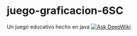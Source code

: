 # juego-graficacion-6SC
Un juego educativo hecho en java
[![Ask DeepWiki](https://deepwiki.com/badge.svg)](https://deepwiki.com/DiCZDC/juego-graficacion-6SC)
